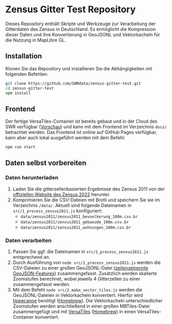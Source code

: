 # Zensus Gitter Test Repository

Dieses Repository enthält Skripte und Werkzeuge zur Verarbeitung der Gitterdaten des Zensus in Deutschland. Es ermöglicht die Kompression dieser Daten und ihre Konvertierung in GeoJSONL und Vektorkacheln für die Nutzung in MapLibre GL.

## Installation

Klonen Sie das Repository und installieren Sie die Abhängigkeiten mit folgenden Befehlen:

```bash
git clone https://github.com/SWRdata/zensus-gitter-test.git
cd zensus-gitter-test
npm install
```

## Frontend

Der fertige VersaTiles-Container ist bereits gebaut und in der Cloud des SWR verfügbar ([Vorschau](https://static.datenhub.net/data/zensus-test/zensus2011e.versatiles?preview)) und kann mit dem Frontend im Verzeichnis `docs/` betrachtet werden. Das Frontend ist online auf GitHub Pages verfügbar, kann aber auch lokal ausgeführt werden mit dem Befehl:

```bash
npm run start
```

## Daten selbst vorbereiten

### Daten herunterladen

1. Laden Sie die gitterzellenbasierten Ergebnisse des Zensus 2011 von der [offiziellen Website des Zensus 2022](https://www.zensus2022.de/DE/Was-ist-der-Zensus/gitterzellenbasierte_Ergebnisse_Zensus2011.html) herunter.
2. Komprimieren Sie die CSV-Dateien mit Brotli und speichern Sie sie im Verzeichnis `/data/`.
   Aktuell sind folgende Dateinamen in `src/1_process_zensus2011.js` konfiguriert:
	- `data/zensus2011/zensus2011_bevoelkerung_100m.csv.br`
	- `data/zensus2011/zensus2011_gebaeude_100m.csv.br`
	- `data/zensus2011/zensus2011_wohnungen_100m.csv.br`

### Daten verarbeiten

1. Passen Sie ggf. die Dateinamen in `src/1_process_zensus2011.js` entsprechend an.
2. Durch Ausführung von `node src/1_process_zensus2011.js` werden die CSV-Dateien zu einer großen GeoJSONL-Datei ([zeilengetrennte GeoJSON-Features](https://stevage.github.io/ndgeojson/)) zusammengefasst. Zusätzlich werden skalierte Zoomstufen berechnet, wobei jeweils 4 Gitterzellen zu einer zusammengefasst werden.
3. Mit dem Befehl `node src/2_make_vector_tiles.js` werden die GeoJSONL-Dateien in Vektorkacheln konvertiert. Hierfür wird [tippecanoe](https://github.com/felt/tippecanoe) benötigt ([Homebrew](https://formulae.brew.sh/formula/tippecanoe)). Die Vektorkacheln unterschiedlicher Zoomstufen werden anschließend in einer großen MBTiles-Datei zusammengefügt und mit [VersaTiles](https://github.com/versatiles-org/versatiles-rs/blob/main/versatiles/README.md) ([Homebrew](https://github.com/versatiles-org/versatiles-documentation/blob/main/guides/install_versatiles.md#homebrew-for-macos)) in einen VersaTiles-Container konvertiert.
